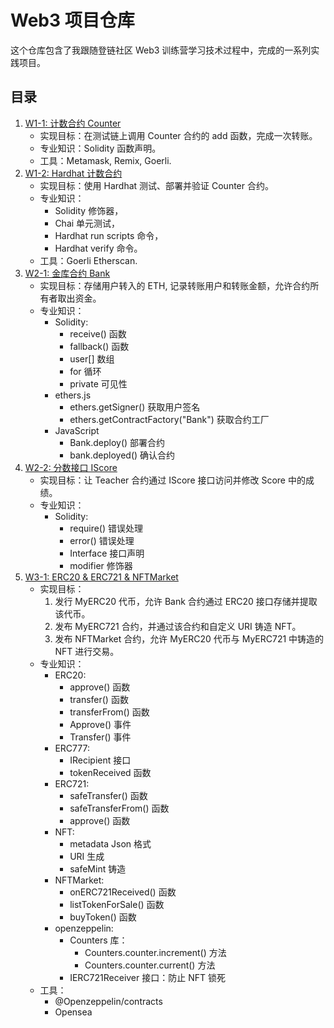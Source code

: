 # Web3 项目仓库

这个仓库包含了我跟随登链社区 Web3 训练营学习技术过程中，完成的一系列实践项目。

## 目录

1. [W1-1: 计数合约 Counter](./W1-1/)
    - 实现目标：在测试链上调用 Counter 合约的 add 函数，完成一次转账。
    - 专业知识：Solidity 函数声明。
    - 工具：Metamask, Remix, Goerli.
2. [W1-2: Hardhat 计数合约](/W1-2/)
    - 实现目标：使用 Hardhat 测试、部署并验证 Counter 合约。
    - 专业知识：
        - Solidity 修饰器，
        - Chai 单元测试，
        - Hardhat run scripts 命令，
        - Hardhat verify 命令。
    - 工具：Goerli Etherscan.
3. [W2-1: 金库合约 Bank](/W2-1/)
    - 实现目标：存储用户转入的 ETH, 记录转账用户和转账金额，允许合约所有者取出资金。
    - 专业知识：
        - Solidity:
            - receive() 函数
            - fallback() 函数
            - user[] 数组
            - for 循环
            - private 可见性
        - ethers.js
            - ethers.getSigner() 获取用户签名
            - ethers.getContractFactory("Bank") 获取合约工厂
        - JavaScript
            - Bank.deploy() 部署合约
            - bank.deployed() 确认合约
4. [W2-2: 分数接口 IScore](/W2-2/)
    - 实现目标：让 Teacher 合约通过 IScore 接口访问并修改 Score 中的成绩。
    - 专业知识：
        - Solidity:
            - require() 错误处理
            - error() 错误处理
            - Interface 接口声明
            - modifier 修饰器
5. [W3-1: ERC20 & ERC721 & NFTMarket](/W3-1/)
    - 实现目标：
        1. 发行 MyERC20 代币，允许 Bank 合约通过 ERC20 接口存储并提取该代币。
        2. 发布 MyERC721 合约，并通过该合约和自定义 URI 铸造 NFT。
        3. 发布 NFTMarket 合约，允许 MyERC20 代币与 MyERC721 中铸造的 NFT 进行交易。
    - 专业知识：
        - ERC20:
            - approve() 函数
            - transfer() 函数
            - transferFrom() 函数
            - Approve() 事件
            - Transfer() 事件
        - ERC777:
            - IRecipient 接口
            - tokenReceived 函数
        - ERC721:
            - safeTransfer() 函数
            - safeTransferFrom() 函数
            - approve() 函数
        - NFT:
            - metadata Json 格式
            - URI 生成
            - safeMint 铸造
        - NFTMarket:
            - onERC721Received() 函数
            - listTokenForSale() 函数
            - buyToken() 函数
        - openzeppelin:
            - Counters 库：
                - Counters.counter.increment() 方法
                - Counters.counter.current() 方法
            - IERC721Receiver 接口：防止 NFT 锁死
    - 工具：
        - @Openzeppelin/contracts
        - Opensea